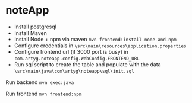 # noteApp

- Install postgresql
- Install Maven
- Install Node + npm via maven `mvn frontend:install-node-and-npm`
- Configure credentials in `\src\main\resources\application.properties`
- Configure frontend url (if 3000 port is busy) in `com.artyg.noteapp.config.WebConfig.FRONTEND_URL`
- Run sql script to create the table and populate with the data `\src\main\java\com\artyg\noteapp\sql\init.sql`

Run backend `mvn exec:java`

Run frontend `mvn frontend:npm`